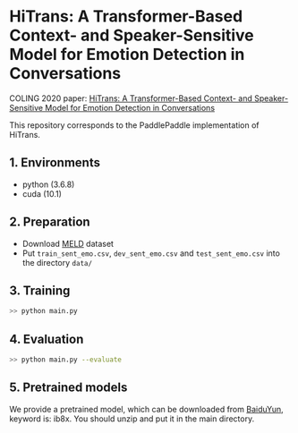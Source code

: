 # HiTrans: A Transformer-Based Context- and Speaker-Sensitive Model for Emotion Detection in Conversations

COLING 2020 paper: [HiTrans: A Transformer-Based Context- and Speaker-Sensitive Model for Emotion Detection in Conversations](https://www.aclweb.org/anthology/2020.coling-main.370/)

This repository corresponds to the PaddlePaddle implementation of HiTrans.

## 1. Environments

- python (3.6.8)
- cuda (10.1)

## 2. Preparation

- Download [MELD](https://github.com/declare-lab/MELD) dataset
- Put `train_sent_emo.csv`, `dev_sent_emo.csv` and `test_sent_emo.csv` into the directory `data/`

## 3. Training

```bash
>> python main.py
```

## 4. Evaluation

```bash
>> python main.py --evaluate
```

## 5. Pretrained models

We provide a pretrained model, which can be downloaded from  [BaiduYun](https://pan.baidu.com/s/10w7fi5JOjSaMyB0GuIfUfg?pwd=ib8x),  keyword is: ib8x. You should unzip and put it in the main directory.
